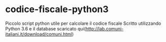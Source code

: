 # codice-fiscale-python3
Piccolo script python utile per calcolare il codice fiscale
Scritto utilizzando Python 3.6 e il database scaricato qui(http://lab.comuni-italiani.it/download/comuni.html)
